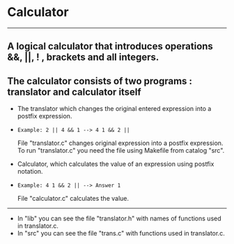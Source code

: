 # Calculator 
***
**A logical calculator that introduces operations &&, ||, ! , brackets and all integers.**
---
**The calculator consists of two programs : translator and calculator itself**
---
* The translator which changes the original entered expression into a postfix expression.
*     Example: 2 || 4 && 1 --> 4 1 && 2 ||
  File "translator.c" changes original expression into a postfix expression.
  To run "translator.c" you need the file using Makefile from catalog "src".
  
* Calculator, which calculates the value of an expression using postfix notation.
*     Example: 4 1 && 2 || --> Answer 1
   File "calculator.c" calculates the value.
---
* In "lib" you can see the file "translator.h" with names of functions used in translator.c.
* In "src" you can see the file "trans.c" with functions used in translator.c.

